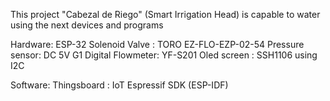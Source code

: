 This project "Cabezal de Riego" (Smart Irrigation Head) is capable to water using the next devices and programs

Hardware:
ESP-32
Solenoid Valve : TORO EZ-FLO-EZP-02-54
Pressure sensor: DC 5V G1
Digital Flowmeter: YF-S201
Oled screen : SSH1106 using I2C

Software:
Thingsboard : IoT
Espressif SDK (ESP-IDF)


